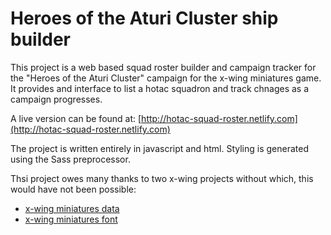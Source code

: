 # Heroes of the Aturi Cluster ship builder

This project is a web based squad roster builder and campaign tracker for the "Heroes of the Aturi Cluster" campaign for the x-wing miniatures game. It provides and interface to list a hotac squadron and track chnages as a campaign progresses.

A live version can be found at: [http://hotac-squad-roster.netlify.com](http://hotac-squad-roster.netlify.com)

The project is written entirely in javascript and html. Styling is generated using the Sass preprocessor.

Thsi project owes many thanks to two x-wing projects without which, this would have not been possible:
* [x-wing miniatures data](https://github.com/guidokessels/xwing-data)
* [x-wing miniatures font](https://github.com/geordanr/xwing-miniatures-font)
